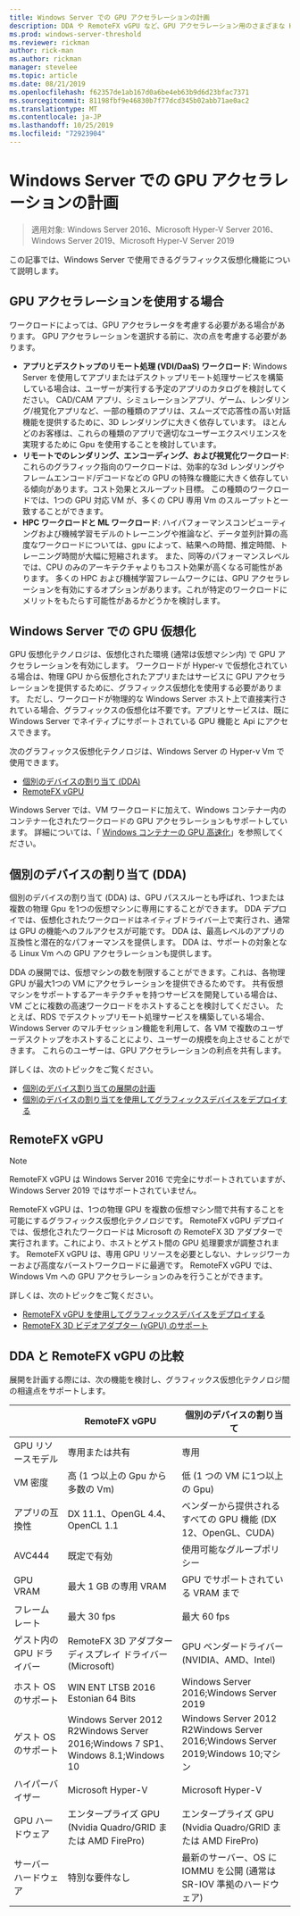 ```yaml
---
title: Windows Server での GPU アクセラレーションの計画
description: DDA や RemoteFX vGPU など、GPU アクセラレーション用のさまざまな Hyper-v テクノロジについて説明します。
ms.prod: windows-server-threshold
ms.reviewer: rickman
author: rick-man
ms.author: rickman
manager: stevelee
ms.topic: article
ms.date: 08/21/2019
ms.openlocfilehash: f62357de1ab167d0a6be4eb63b9d6d23bfac7371
ms.sourcegitcommit: 81198fbf9e46830b7f77dcd345b02abb71ae0ac2
ms.translationtype: MT
ms.contentlocale: ja-JP
ms.lasthandoff: 10/25/2019
ms.locfileid: "72923904"
---
```

# <a name="plan-for-gpu-acceleration-in-windows-server"></a>Windows Server での GPU アクセラレーションの計画

> 適用対象: Windows Server 2016、Microsoft Hyper-V Server 2016、Windows Server 2019、Microsoft Hyper-V Server 2019

この記事では、Windows Server で使用できるグラフィックス仮想化機能について説明します。

## <a name="when-to-use-gpu-acceleration"></a>GPU アクセラレーションを使用する場合

ワークロードによっては、GPU アクセラレータを考慮する必要がある場合があります。 GPU アクセラレーションを選択する前に、次の点を考慮する必要があります。

- **アプリとデスクトップのリモート処理 (VDI/DaaS) ワークロード**: Windows Server を使用してアプリまたはデスクトップリモート処理サービスを構築している場合は、ユーザーが実行する予定のアプリのカタログを検討してください。 CAD/CAM アプリ、シミュレーションアプリ、ゲーム、レンダリング/視覚化アプリなど、一部の種類のアプリは、スムーズで応答性の高い対話機能を提供するために、3D レンダリングに大きく依存しています。 ほとんどのお客様は、これらの種類のアプリで適切なユーザーエクスペリエンスを実現するために Gpu を使用することを検討しています。
- **リモートでのレンダリング、エンコーディング、および視覚化ワークロード**: これらのグラフィック指向のワークロードは、効率的な3d レンダリングやフレームエンコード/デコードなどの GPU の特殊な機能に大きく依存している傾向があります。コスト効果とスループット目標。 この種類のワークロードでは、1つの GPU 対応 VM が、多くの CPU 専用 Vm のスループットと一致することができます。
- **HPC ワークロードと ML ワークロード**: ハイパフォーマンスコンピューティングおよび機械学習モデルのトレーニングや推論など、データ並列計算の高度なワークロードについては、gpu によって、結果への時間、推定時間、トレーニング時間が大幅に短縮されます。 また、同等のパフォーマンスレベルでは、CPU のみのアーキテクチャよりもコスト効果が高くなる可能性があります。 多くの HPC および機械学習フレームワークには、GPU アクセラレーションを有効にするオプションがあります。これが特定のワークロードにメリットをもたらす可能性があるかどうかを検討します。

## <a name="gpu-virtualization-in-windows-server"></a>Windows Server での GPU 仮想化

GPU 仮想化テクノロジは、仮想化された環境 (通常は仮想マシン内) で GPU アクセラレーションを有効にします。 ワークロードが Hyper-v で仮想化されている場合は、物理 GPU から仮想化されたアプリまたはサービスに GPU アクセラレーションを提供するために、グラフィックス仮想化を使用する必要があります。 ただし、ワークロードが物理的な Windows Server ホスト上で直接実行されている場合、グラフィックスの仮想化は不要です。アプリとサービスは、既に Windows Server でネイティブにサポートされている GPU 機能と Api にアクセスできます。

次のグラフィックス仮想化テクノロジは、Windows Server の Hyper-v Vm で使用できます。

- [個別のデバイスの割り当て (DDA)](#discrete-device-assignment-dda)
- [RemoteFX vGPU](#remotefx-vgpu)

Windows Server では、VM ワークロードに加えて、Windows コンテナー内のコンテナー化されたワークロードの GPU アクセラレーションもサポートしています。 詳細については、「 [Windows コンテナーの GPU 高速化](https://docs.microsoft.com/virtualization/windowscontainers/deploy-containers/gpu-acceleration)」を参照してください。

## <a name="discrete-device-assignment-dda"></a>個別のデバイスの割り当て (DDA)

個別のデバイスの割り当て (DDA) は、GPU パススルーとも呼ばれ、1つまたは複数の物理 Gpu を1つの仮想マシンに専用にすることができます。 DDA デプロイでは、仮想化されたワークロードはネイティブドライバー上で実行され、通常は GPU の機能へのフルアクセスが可能です。 DDA は、最高レベルのアプリの互換性と潜在的なパフォーマンスを提供します。 DDA は、サポートの対象となる Linux Vm への GPU アクセラレーションも提供します。

DDA の展開では、仮想マシンの数を制限することができます。これは、各物理 GPU が最大1つの VM にアクセラレーションを提供できるためです。 共有仮想マシンをサポートするアーキテクチャを持つサービスを開発している場合は、VM ごとに複数の高速ワークロードをホストすることを検討してください。 たとえば、RDS でデスクトップリモート処理サービスを構築している場合、Windows Server のマルチセッション機能を利用して、各 VM で複数のユーザーデスクトップをホストすることにより、ユーザーの規模を向上させることができます。 これらのユーザーは、GPU アクセラレーションの利点を共有します。

詳しくは、次のトピックをご覧ください。

- [個別のデバイス割り当ての展開の計画](plan-for-deploying-devices-using-discrete-device-assignment.md)
- [個別のデバイスの割り当てを使用してグラフィックスデバイスをデプロイする](../deploy/Deploying-graphics-devices-using-dda.md)

## <a name="remotefx-vgpu"></a>RemoteFX vGPU

> [!NOTE]
> RemoteFX vGPU は Windows Server 2016 で完全にサポートされていますが、Windows Server 2019 ではサポートされていません。

RemoteFX vGPU は、1つの物理 GPU を複数の仮想マシン間で共有することを可能にするグラフィックス仮想化テクノロジです。 RemoteFX vGPU デプロイでは、仮想化されたワークロードは Microsoft の RemoteFX 3D アダプターで実行されます。これにより、ホストとゲスト間の GPU 処理要求が調整されます。 RemoteFX vGPU は、専用 GPU リソースを必要としない、ナレッジワーカーおよび高度なバーストワークロードに最適です。 RemoteFX vGPU では、Windows Vm への GPU アクセラレーションのみを行うことができます。

詳しくは、次のトピックをご覧ください。

- [RemoteFX vGPU を使用してグラフィックスデバイスをデプロイする](../deploy/deploy-graphics-devices-using-remotefx-vgpu.md)
- [RemoteFX 3D ビデオアダプター (vGPU) のサポート](../../../remote/remote-desktop-services/rds-supported-config.md#remotefx-3d-video-adapter-vgpu-support)

## <a name="comparing-dda-and-remotefx-vgpu"></a>DDA と RemoteFX vGPU の比較

展開を計画する際には、次の機能を検討し、グラフィックス仮想化テクノロジ間の相違点をサポートします。

|                       | RemoteFX vGPU                                                                       | 個別のデバイスの割り当て                                                          |
|-----------------------|-------------------------------------------------------------------------------------|-------------------------------------------------------------------------------------|
| GPU リソースモデル    | 専用または共有                                                                 | 専用                                                                      |
| VM 密度            | 高 (1 つ以上の Gpu から多数の Vm)                                                 | 低 (1 つの VM に1つ以上の Gpu)                                                    |
| アプリの互換性     | DX 11.1、OpenGL 4.4、OpenCL 1.1                                                     | ベンダーから提供されるすべての GPU 機能 (DX 12、OpenGL、CUDA)                       |
| AVC444                | 既定で有効                                                                  | 使用可能なグループポリシー                                                      |
| GPU VRAM              | 最大 1 GB の専用 VRAM                                                           | GPU でサポートされている VRAM まで                                                     |
| フレーム レート            | 最大 30 fps                                                                         | 最大 60 fps                                                                         |
| ゲスト内の GPU ドライバー   | RemoteFX 3D アダプター ディスプレイ ドライバー (Microsoft)                                      | GPU ベンダードライバー (NVIDIA、AMD、Intel)                                              |
| ホスト OS のサポート       | WIN ENT LTSB 2016 Estonian 64 Bits                                                                 | Windows Server 2016;Windows Server 2019                                            |
| ゲスト OS のサポート      | Windows Server 2012 R2Windows Server 2016;Windows 7 SP1、Windows 8.1;Windows 10 | Windows Server 2012 R2Windows Server 2016;Windows Server 2019;Windows 10;マシン |
| ハイパーバイザー            | Microsoft Hyper-V                                                                   | Microsoft Hyper-V                                                                   |
| GPU ハードウェア          | エンタープライズ GPU (Nvidia Quadro/GRID または AMD FirePro)                         | エンタープライズ GPU (Nvidia Quadro/GRID または AMD FirePro)                         |
| サーバー ハードウェア       | 特別な要件なし                                                             | 最新のサーバー、OS に IOMMU を公開 (通常は SR-IOV 準拠のハードウェア)              |
